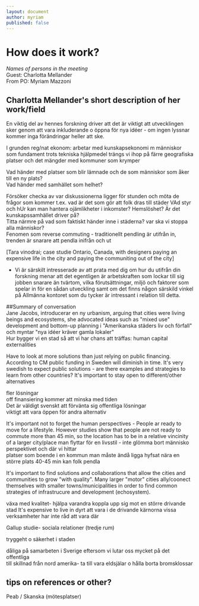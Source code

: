 ```yaml
---
layout: document
author: myriam
published: false
---
```


# How does it work?  

*Names of persons in the meeting*  
Guest: Charlotta Mellander  
From PO: Myriam Mazzoni  

## Charlotta Mellander's short description of her work/field  

En viktig del av hennes forskning driver att det är viktigt att utvecklingen sker genom att vara inkluderande o öppna för nya idéer - om ingen lyssnar kommer inga förändringar heller att ske.  

I grunden reg/nat ekonom: arbetar med kunskapsekonomi m människor som fundament
trots tekniska hjälpmedel trängs vi ihop på färre geografiska platser och
det mängder med kommuner som krymper  

Vad händer med platser som blir lämnade och de som människor som åker till en ny plats?  
Vad händer med samhället som helhet?  

Försöker checka av var diskussionerna ligger för stunden och möta de frågor som kommer t.ex. vad är det som gör att folk dras till städer
VAd styr och hUr kan man hantera ojämlikheter i inkomster? Hemslöshet? Är det kunskapssamhället driver på?  
Titta närmre på vad som faktiskt händer inne i städerna? var ska vi stoppa alla människor?  
Fenomen som reverse commuting - traditionellt pendling är utifrån in, trenden är snarare att pendla inifrån och ut   

[Tara vinodrai; case studie Ontario, Canada, with designers paying an expensive life in the city and paying the communiting out of the city]  

* Vi är särskilt intresserade av att prata med dig om hur du utifrån din forskning menar att det egentligen är arbetskraften som lockar till sig jobben snarare än tvärtom, vilka förutsättningar, miljö och faktorer som spelar in för en sådan utveckling samt om det finns någon särskild vinkel på Allmänna kontoret som du tycker är intressant i relation till detta.  

##Summary of conversation   
Jane Jacobs, introducerar en ny urbanism, arguing that cities were living beings and ecosystems, she advocated ideas such as "mixed use" development and bottom-up planning i "Amerikanska städers liv och förfall" och myntar "nya idéer kräver gamla lokaler"  
Hur bygger vi en stad så att vi har chans att träffas: human capital externalities  

Have to look at more solutions than just relying on public financing.
According to CM public funding in Sweden will diminish in time.
It's very swedish to expect public solutions - are there examples and strategies to learn from other countries? It's important to stay open to different/other alternatives  
 
fler lösningar  
off finansiering kommer att minska med tiden  
Det är väldigt svenskt att förvänta sig offentliga lösningar  
viktigt att vara öppen för andra alternativ  


It's important not to forget the human perspectives - People ar ready to move for a lifestyle. However studies show that people are not ready to commute more than 45 min, so the location has to be in a relative vincinity of a larger city/place 
 man flyttar för en livsstil - inte glömma bort människo perspektivet och där vi hittar  
platser som boende i en kommun man måste ändå ligga hyfsat nära en större plats
40-45 min kan folk pendla  

It's important to find solutions and collaborations that allow the cities and communities to grow "with quality". Many larger "motor" cities ally/coonect themselves with smaller towns/municipalities in order to find common strategies of infrastrucure and development (echosystem).  

 växa med kvalitet- hjälpa varandra koppla upp sig mot en större drivande stad
It's expensive to live in dyrt att vara i de drivande kärnorna
vissa verksamheter har inte råd att vara där  

Gallup studie- sociala relationer (tredje rum)

tryggeht o säkerhet i staden   

dåliga på samarbeten i Sverige eftersom vi lutar oss mycket på det offentliga  
till skillnad från nord amerika- ta till vara eldsjälar o hålla borta bromsklossar    

## tips on references or other?  

Peab / Skanska (mötesplatser)  



